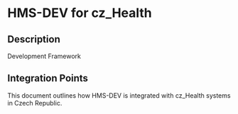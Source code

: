 # HMS-DEV for cz_Health

## Description

Development Framework

## Integration Points

This document outlines how HMS-DEV is integrated with cz_Health systems in Czech Republic.
